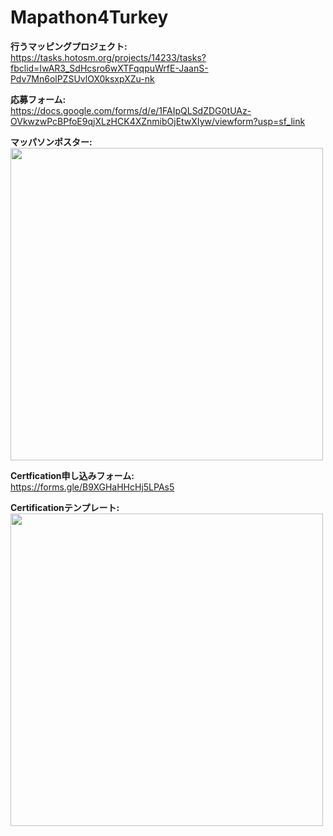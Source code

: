 # Mapathon4Turkey
**行うマッピングプロジェクト:**   
https://tasks.hotosm.org/projects/14233/tasks?fbclid=IwAR3_SdHcsro6wXTFqqpuWrfE-JaanS-Pdv7Mn6olPZSUvlOX0ksxpXZu-nk

**応募フォーム:**  
https://docs.google.com/forms/d/e/1FAIpQLSdZDG0tUAz-OVkwzwPcBPfoE9qjXLzHCK4XZnmibOjEtwXIyw/viewform?usp=sf_link  

**マッパソンポスター:**     
<img src="https://user-images.githubusercontent.com/29940264/219576995-72790150-8ad5-4d0d-b61e-80696f80be42.png" width="500">

**Certfication申し込みフォーム:**   
https://forms.gle/B9XGHaHHcHj5LPAs5

**Certificationテンプレート:**    
<img src="https://user-images.githubusercontent.com/29940264/219380836-77555477-86a2-4b73-8fd8-d4446bd05eff.png" width="500">

